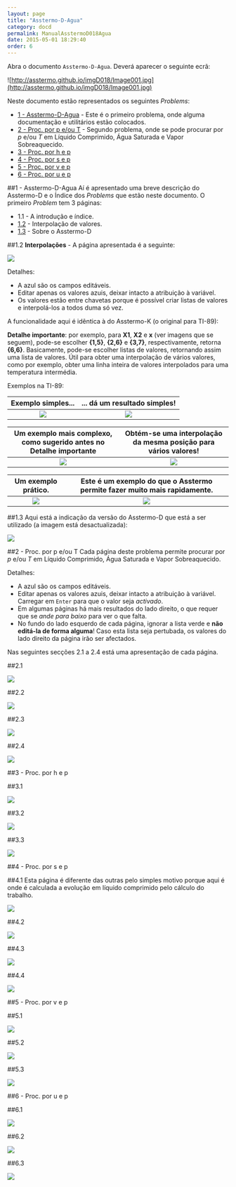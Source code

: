 ```yaml
---
layout: page
title: "Asstermo-D-Agua"
category: docd
permalink: ManualAsstermoD018Agua
date: 2015-05-01 18:29:40
order: 6
---
```


Abra o documento `Asstermo-D-Agua`. Deverá aparecer o seguinte ecrã:

![http://asstermo.github.io/imgD018/Image001.jpg](http://asstermo.github.io/imgD018/Image001.jpg)

Neste documento estão representados os seguintes _Problems_:

* [1 - Asstermo-D-Agua](#1---asstermo-d-agua) - Este é o primeiro problema, onde alguma documentação e utilitários estão colocados.
* [2 - Proc. por p e/ou T](#2---proc.-por-p-e/ou-t) - Segundo problema, onde se pode procurar por _p_ e/ou _T_ em Líquido Comprimido, Água Saturada e Vapor Sobreaquecido.
* [3 - Proc. por h e p](#3---proc.-por-h-e-p)
* [4 - Proc. por s e p](#4---proc.-por-s-e-p)
* [5 - Proc. por v e p](#5---proc.-por-v-e-p)
* [6 - Proc. por u e p](#6---proc.-por-u-e-p)


##1 - Asstermo-D-Agua
Aí é apresentado uma breve descrição do Asstermo-D e o Índice dos <i>Problems</i> que estão neste documento. O primeiro <i>Problem</i> tem 3 páginas:

* 1.1 - A introdução e índice.
* [1.2](#1.2) - Interpolação de valores.
* [1.3](#1.3) - Sobre o Asstermo-D



##1.2
<b>Interpolações</b> - A página apresentada é a seguinte:

<img src='http://asstermo.github.io/imgD018/Image002.jpg' />

Detalhes:

* A azul são os campos editáveis.
* Editar apenas os valores azuis, deixar intacto a atribuição à variável.
* Os valores estão entre chavetas porque é possível criar listas de valores e interpolá-los a todos duma só vez.


A funcionalidade aqui é idêntica à do Asstermo-K (o original para TI-89):

<b>Detalhe importante</b>: por exemplo, para <b>X1</b>, <b>X2</b> e <b>x</b> (ver imagens que se seguem), pode-se escolher <b>{1,5}</b>, <b>{2,6}</b> e <b>{3,7}</b>, respectivamente, retorna <b>{6,6}</b>. Basicamente, pode-se escolher listas de valores, retornando assim uma lista de valores. Útil para obter uma interpolação de vários valores, como por exemplo, obter uma linha inteira de valores interpolados para uma temperatura intermédia.

Exemplos na TI-89:

Exemplo simples...  | ... dá um resultado simples!
:---: | :---:
<img src='http://asstermo.github.io/img215/ManualAsstermo215Agua_22.png' /> | <img src='http://asstermo.github.io/img215/ManualAsstermo215Agua_23.png' /> 

Um exemplo mais complexo, como sugerido antes no <b>Detalhe importante</b> | Obtém-se uma interpolação da mesma posição para vários valores!
:---: | :---:
<img src='http://asstermo.github.io/img215/ManualAsstermo215Agua_24.png' /> | <img src='http://asstermo.github.io/img215/ManualAsstermo215Agua_25.png' /> </th></thead><tbody>

Um exemplo prático.| Este é um exemplo do que o Asstermo permite fazer muito mais rapidamente.
:---: | :---:
<img src='http://asstermo.github.io/img215/ManualAsstermo215Agua_26.png' /> | <img src='http://asstermo.github.io/img215/ManualAsstermo215Agua_27.png' /> </th></thead><tbody>


##1.3
Aqui está a indicação da versão do Asstermo-D que está a ser utilizado (a imagem está desactualizada):

<img src='http://asstermo.github.io/imgD018/Image003.jpg' />


##2 - Proc. por p e/ou T
Cada página deste problema permite procurar por <i>p</i> e/ou <i>T</i>  em Líquido Comprimido, Água Saturada e Vapor Sobreaquecido.

Detalhes:

* A azul são os campos editáveis.
* Editar apenas os valores azuis, deixar intacto a atribuição à variável. Carregar em <code>Enter</code> para que o valor seja <i>activado</i>.
* Em algumas páginas há mais resultados do lado direito, o que requer que se <i>ande para baixo</i> para ver o que falta.
* No fundo do lado esquerdo de cada página, ignorar a lista verde e <b>não editá-la de forma alguma</b>! Caso esta lista seja pertubada, os valores do lado direito da página irão ser afectados.


Nas seguintes secções 2.1 a 2.4 está uma apresentação de cada página.

##2.1

<img src='http://asstermo.github.io/imgD018/Image004.jpg' />

##2.2

<img src='http://asstermo.github.io/imgD018/Image005.jpg' />

##2.3

<img src='http://asstermo.github.io/imgD018/Image006.jpg' />

##2.4

<img src='http://asstermo.github.io/imgD018/Image007.jpg' />


##3 - Proc. por h e p

##3.1

<img src='http://asstermo.github.io/imgD018/Image008.jpg' />

##3.2

<img src='http://asstermo.github.io/imgD018/Image009.jpg' />

##3.3

<img src='http://asstermo.github.io/imgD018/Image010.jpg' />


##4 - Proc. por s e p

##4.1
Esta página é diferente das outras pelo simples motivo porque aqui é onde é calculada a evolução em líquido comprimido pelo cálculo do trabalho.

<img src='http://asstermo.github.io/imgD018/Image011.jpg' />

##4.2

<img src='http://asstermo.github.io/imgD018/Image012.jpg' />

##4.3

<img src='http://asstermo.github.io/imgD018/Image014.jpg' />

##4.4

<img src='http://asstermo.github.io/imgD018/Image015.jpg' />


##5 - Proc. por v e p

##5.1

<img src='http://asstermo.github.io/imgD018/Image016.jpg' />

##5.2

<img src='http://asstermo.github.io/imgD018/Image017.jpg' />

##5.3

<img src='http://asstermo.github.io/imgD018/Image018.jpg' />


##6 - Proc. por u e p

##6.1

<img src='http://asstermo.github.io/imgD018/Image019.jpg' />

##6.2

<img src='http://asstermo.github.io/imgD018/Image020.jpg' />

##6.3

<img src='http://asstermo.github.io/imgD018/Image021.jpg' />

